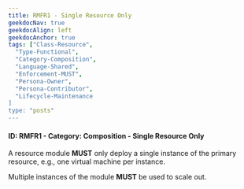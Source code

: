 ```yaml
---
title: RMFR1 - Single Resource Only
geekdocNav: true
geekdocAlign: left
geekdocAnchor: true
tags: ["Class-Resource",
  "Type-Functional",
  "Category-Composition",
  "Language-Shared",
  "Enforcement-MUST",
  "Persona-Owner",
  "Persona-Contributor",
  "Lifecycle-Maintenance
]
type: "posts"
---
```


#### ID: RMFR1 - Category: Composition - Single Resource Only

A resource module **MUST** only deploy a single instance of the primary resource, e.g., one virtual machine per instance.

Multiple instances of the module **MUST** be used to scale out.
